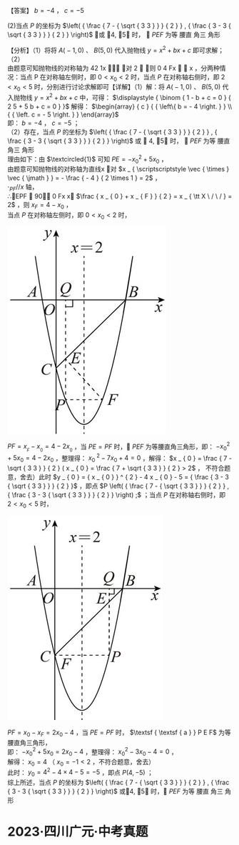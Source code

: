 【答案】 $b = - 4$ ， $c = - 5$

(2)当点 $P$ 的坐标为 $\left( { \frac { 7 - { \sqrt { 3 3 } } } { 2 } } , { \frac { 3 - 3 { \sqrt { 3 3 } } } { 2 } } \right)$ 或 4, 5 时，  $P E F$ 为等 腰直 角三 角形

【分析】（1）将将 $A { \bigl ( } { - } 1 , 0 { \bigr ) }$ 、 $B \left( 5 , 0 \right)$ 代入抛物线 $y = x ^ { 2 } + b x + c$ 即可求解；  
（2）  
由题意可知抛物线的对称轴为 42 1x  对 2      ，则 0 4 Fx   x ，分两种情况：当点 P 在对称轴左侧时，即 $0 < x _ { 0 } < 2$ 时，当点 $P$ 在对称轴右侧时，即 $2 < x _ { 0 } < 5$ 时，分别进行讨论求解即可【详解】（1）解：将 $A { \bigl ( } { - } 1 , 0 { \bigr ) }$ 、 $B \left( 5 , 0 \right)$ 代入抛物线 $y = x ^ { 2 } + b x + c$ 中，可得： $\displaystyle { \binom { 1 - b + c = 0 } { 2 5 + 5 b + c = 0 } }$ 解得： $\begin{array} { c } { { \left\{ b = - 4 \right. } }  \\ { { \left. c = - 5 \right. } } \end{array}$   
即： $b = - 4$ ， $c = - 5$ ；  
（2）存在，当点 $P$ 的坐标为 $\left( { \frac { 7 - { \sqrt { 3 3 } } } { 2 } } , { \frac { 3 - 3 { \sqrt { 3 3 } } } { 2 } } \right)$ 或  4, 5 时，  $P E F$ 为等 腰直 角三 角形  
理由如下：由 $\textcircled{1}$ 可知 $P E = - { x _ { 0 } } ^ { 2 } + 5 x _ { 0 }$ ，  
由题意可知抛物线的对称轴为直线x 对 $x _ { \scriptscriptstyle \vec { \times } \vec { \jmath } } = - \frac { - 4 } { 2 \times 1 } = 2$ ，  
$\cdot _ { P F } / / x$ 轴，  
∴EPF  90， 0 Fx x $\frac { x _ { 0 } + x _ { F } } { 2 } = x _ { \tt X \ / \ / } = 2$ ，则 $x _ { F } = 4 - x _ { 0 }$ ，  
当点 $P$ 在对称轴左侧时，即 $0 < x _ { 0 } < 2$ 时，

![](<../../qs_image_DB/专题3-2_一网打尽14类·二次函数的存在性问题（解析版）_/91f10815475f7aa804bdaa59bace66d39e2e66d787c4a55025f2d14bdd3045f9.jpg>)

$P F = x _ { _ { F } } - x _ { _ { 0 } } = 4 - 2 x _ { _ { 0 } }$ ，当 $P E = P F$ 时， $P E F$ 为等腰直角三角形，即： $- { x _ { 0 } } ^ { 2 } + 5 x _ { 0 } = 4 - 2 x _ { 0 }$ ，整理得： $x _ { 0 } ^ { \ 2 } - 7 x _ { 0 } + 4 = 0$ ，解得： $x _ { 0 } = \frac { 7 - \sqrt { 3 3 } } { 2 } ( x _ { 0 } = \frac { 7 + \sqrt { 3 3 } } { 2 } > 2$ ， 不符合题意，舍去）此时 $y _ { 0 } = { x _ { 0 } } ^ { 2 } - 4 x _ { 0 } - 5 = { \frac { 3 - 3 { \sqrt { 3 3 } } } { 2 } }$ ，即点 $P \left( { \frac { 7 - { \sqrt { 3 3 } } } { 2 } } , { \frac { 3 - 3 { \sqrt { 3 3 } } } { 2 } } \right) ;$ ；当点 $P$ 在对称轴右侧时，即 $2 < x _ { 0 } < 5$ 时，

![](<../../qs_image_DB/专题3-2_一网打尽14类·二次函数的存在性问题（解析版）_/48c6420c51e2a68efa6cf444772770923102618ef589bc525efa3e0c42959537.jpg>)

$P F = x _ { 0 } - x _ { F } = 2 x _ { 0 } - 4$ ，当 $P E = P F$ 时， $\textsf { \textsf { a } } P E F$ 为等腰直角三角形，  
即： $- { x _ { 0 } } ^ { 2 } + 5 x _ { 0 } = 2 x _ { 0 } - 4$ ，整理得： ${ x _ { 0 } } ^ { 2 } - 3 x _ { 0 } - 4 = 0$ ，  
解得： $x _ { 0 } = 4$ （ $x _ { 0 } = - 1 < 2$ ，不符合题意，舍去）  
此时： $y _ { 0 } = 4 ^ { 2 } - 4 \times 4 - 5 = - 5$ ，即点 $P ( 4 , - 5 )$ ；  
综上所述，当点 $P$ 的坐标为 $\left( { \frac { 7 - { \sqrt { 3 3 } } } { 2 } } , { \frac { 3 - 3 { \sqrt { 3 3 } } } { 2 } } \right)$ 或4, 5 时， $P E F$ 为等 腰直 角三 角形

# 2023·四川广元·中考真题
